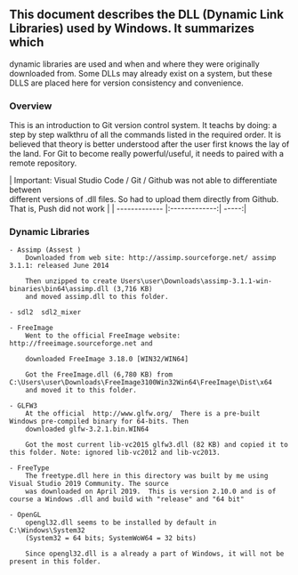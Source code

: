 

## This document describes the DLL (Dynamic Link Libraries) used by Windows. It summarizes which
dynamic libraries are used and when and where they were originally downloaded from. Some DLLs may
already exist on a system, but these DLLS are placed here for version consistency and convenience.  

### Overview
This is an introduction to Git version control system. It teachs by doing: a step by step walkthru of all the commands listed in the required order. It is believed that theory is better understood after the user first knows the lay of the land. For Git to become really powerful/useful, it needs to paired with a remote repository.  

| Important: Visual Studio Code / Git / Github was not able to differentiate between         
  different versions of .dll files.  So had to upload them directly from Github. That is, Push did not work |
| ------------- |:-------------:| -----:|

### Dynamic Libraries
    - Assimp (Assest )
        Downloaded from web site: http://assimp.sourceforge.net/ assimp 3.1.1: released June 2014

        Then unzipped to create Users\user\Downloads\assimp-3.1.1-win-binaries\bin64\assimp.dll (3,716 KB)
        and moved assimp.dll to this folder.

    - sdl2  sdl2_mixer

    - FreeImage
        Went to the official FreeImage website: http://freeimage.sourceforge.net and

        downloaded FreeImage 3.18.0 [WIN32/WIN64]

        Got the FreeImage.dll (6,780 KB) from C:\Users\user\Downloads\FreeImage3100Win32Win64\FreeImage\Dist\x64
        and moved it to this folder.

    - GLFW3
        At the official  http://www.glfw.org/  There is a pre-built Windows pre-compiled binary for 64-bits. Then 
        downloaded glfw-3.2.1.bin.WIN64
        
        Got the most current lib-vc2015 glfw3.dll (82 KB) and copied it to this folder. Note: ignored lib-vc2012 and lib-vc2013.
    
    - FreeType
        The freetype.dll here in this directory was built by me using Visual Studio 2019 Community. The source
        was downloaded on April 2019.  This is version 2.10.0 and is of course a Windows .dll and build with "release" and "64 bit"
    
    - OpenGL
        opengl32.dll seems to be installed by default in C:\Windows\System32  
        (System32 = 64 bits; SystemWoW64 = 32 bits)

        Since opengl32.dll is a already a part of Windows, it will not be present in this folder. 
        
        
